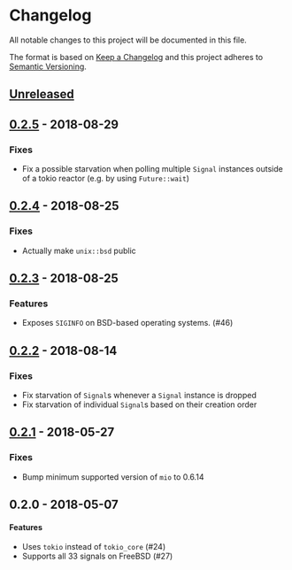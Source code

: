 # Changelog
All notable changes to this project will be documented in this file.

The format is based on [Keep a Changelog](http://keepachangelog.com/en/1.0.0/)
and this project adheres to [Semantic Versioning](http://semver.org/spec/v2.0.0.html).

## [Unreleased]

## [0.2.5] - 2018-08-29
### Fixes
* Fix a possible starvation when polling multiple `Signal` instances outside of
a tokio reactor (e.g. by using `Future::wait`)

## [0.2.4] - 2018-08-25
### Fixes
* Actually make `unix::bsd` public

## [0.2.3] - 2018-08-25
### Features
* Exposes `SIGINFO` on BSD-based operating systems. (#46)

## [0.2.2] - 2018-08-14
### Fixes
* Fix starvation of `Signal`s whenever a `Signal` instance is dropped
* Fix starvation of individual `Signal`s based on their creation order

## [0.2.1] - 2018-05-27
### Fixes
* Bump minimum supported version of `mio` to 0.6.14

## 0.2.0 - 2018-05-07
#### Features
 * Uses `tokio` instead of `tokio_core` (#24)
 * Supports all 33 signals on FreeBSD (#27)

[Unreleased]: https://github.com/alexcrichton/tokio-process/compare/0.2.5...HEAD
[0.2.5]: https://github.com/alexcrichton/tokio-signal/compare/0.2.4...0.2.5
[0.2.4]: https://github.com/alexcrichton/tokio-signal/compare/0.2.3...0.2.4
[0.2.3]: https://github.com/alexcrichton/tokio-signal/compare/0.2.2...0.2.3
[0.2.2]: https://github.com/alexcrichton/tokio-signal/compare/0.2.1...0.2.2
[0.2.1]: https://github.com/alexcrichton/tokio-signal/compare/0.2.0...0.2.1
